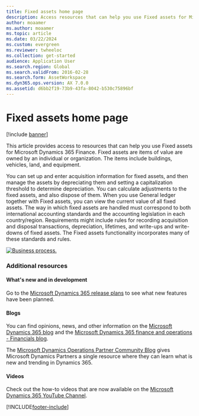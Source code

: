 ```yaml
---
title: Fixed assets home page
description: Access resources that can help you use Fixed assets for Microsoft Dynamics 365 Finance, including links to various blogs and videos.
author: moaamer
ms.author: moaamer
ms.topic: article
ms.date: 03/22/2024
ms.custom: evergreen 
ms.reviewer: twheeloc
ms.collection: get-started
audience: Application User
ms.search.region: Global
ms.search.validFrom: 2016-02-28
ms.search.form: AssetWorkspace 
ms.dyn365.ops.version: AX 7.0.0
ms.assetid: d6bb2f19-73b9-43fa-8042-b530c75896bf
---
```


# Fixed assets home page

[!include [banner](../includes/banner.md)]

This article provides access to resources that can help you use Fixed assets for Microsoft Dynamics 365 Finance. Fixed assets are items of value are owned by an individual or organization. The items include buildings, vehicles, land, and equipment. 

You can set up and enter acquisition information for fixed assets, and then manage the assets by depreciating them and setting a capitalization threshold to determine depreciation. You can calculate adjustments to the fixed assets, and also dispose of them. When you use General ledger together with Fixed assets, you can view the current value of all fixed assets. The way in which fixed assets are handled must correspond to both international accounting standards and the accounting legislation in each country/region. Requirements might include rules for recording acquisition and disposal transactions, depreciation, lifetimes, and write-ups and write-downs of fixed assets. The Fixed assets functionality incorporates many of these standards and rules.

[![Business process.](./media/FA-process.PNG)](./media/FA-process.PNG)



### Additional resources

#### What's new and in development

Go to the [Microsoft Dynamics 365 release plans](/dynamics365/release-plans/) to see what new features have been planned. 

#### Blogs

You can find opinions, news, and other information on the [Microsoft Dynamics 365 blog](https://community.dynamics.com/b/msftdynamicsblog?c=Enterprise) and the [Microsoft Dynamics 365 finance and operations - Financials blog](https://community.dynamics.com/365/financeandoperations/b/financials).

The [Microsoft Dynamics Operations Partner Community Blog](https://community.dynamics.com/partner/b/operationspartnercommunityblog) gives Microsoft Dynamics Partners a single resource where they can learn what is new and trending in Dynamics 365.

#### Videos

Check out the how-to videos that are now available on the 
[Microsoft Dynamics 365 YouTube Channel](https://www.youtube.com/channel/UCJGCg4rB3QSs8y_1FquelBQ).








[!INCLUDE[footer-include](../../includes/footer-banner.md)]

